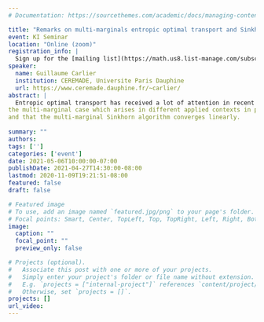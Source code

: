 ```yaml
---
# Documentation: https://sourcethemes.com/academic/docs/managing-content/

title: "Remarks on multi-marginals entropic optimal transport and Sinkhorn algorithm"
event: KI Seminar
location: "Online (zoom)"
registration_info: |
  Sign up for the [mailing list](https://math.us8.list-manage.com/subscribe/post?u=c9cc3beec9fa57d7299ac161c&id=845fe9abdc) to receive the connection details
speaker:
  name: Guillaume Carlier
  institution: CEREMADE, Universite Paris Dauphine
  url: https://www.ceremade.dauphine.fr/~carlier/
abstract: |
  Entropic optimal transport has received a lot of attention in recent years and has become a popular framework for computational optimal transport thanks to the Sinkhorn scaling algorithm. In this talk, I will discuss
the multi-marginal case which arises in different applied contexts in physics, economics and machine learning. I will show in particular that the multi-marginal Schrödinger system is well posed (joint work with Maxime Laborde)
and that the multi-marginal Sinkhorn algorithm converges linearly. 
  
summary: ""
authors: 
tags: ['']
categories: ['event']
date: 2021-05-06T10:00:00-07:00
publishDate: 2021-04-27T14:30:00-08:00
lastmod: 2020-11-09T19:21:51-08:00
featured: false
draft: false

# Featured image
# To use, add an image named `featured.jpg/png` to your page's folder.
# Focal points: Smart, Center, TopLeft, Top, TopRight, Left, Right, BottomLeft, Bottom, BottomRight.
image:
  caption: ""
  focal_point: ""
  preview_only: false

# Projects (optional).
#   Associate this post with one or more of your projects.
#   Simply enter your project's folder or file name without extension.
#   E.g. `projects = ["internal-project"]` references `content/project/deep-learning/index.md`.
#   Otherwise, set `projects = []`.
projects: []
url_video: 
---
```

